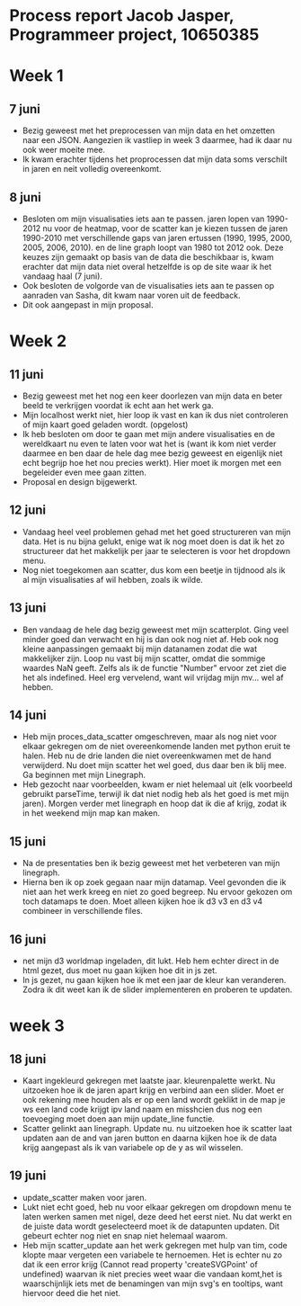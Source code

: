 # Process report Jacob Jasper, Programmeer project, 10650385


# Week 1

## 7 juni
- Bezig geweest met het preprocessen van mijn data en het omzetten naar een JSON.
Aangezien ik vastliep in week 3 daarmee, had ik daar nu ook weer moeite mee.
- Ik kwam erachter tijdens het proprocessen dat mijn data soms verschilt in
jaren en neit volledig overeenkomt.

## 8 juni
- Besloten om mijn visualisaties iets aan te passen. jaren lopen van 1990-2012
nu voor de heatmap, voor de scatter kan je kiezen tussen de jaren 1990-2010 met
verschillende gaps van jaren ertussen (1990, 1995, 2000, 2005, 2006, 2010). en
de line graph loopt van 1980 tot 2012 ook. Deze keuzes zijn gemaakt op basis van
de data die beschikbaar is, kwam erachter dat mijn data niet overal hetzelfde is
op de site waar ik het vandaag haal (7 juni).
- Ook besloten de volgorde van de visualisaties iets aan te passen op aanraden
van Sasha, dit kwam naar voren uit de feedback.
- Dit ook aangepast in mijn proposal.

# Week 2

## 11 juni
- Bezig geweest met het nog een keer doorlezen van mijn data en beter beeld te
verkrijgen voordat ik echt aan het werk ga.
- Mijn localhost werkt niet, hier loop ik vast en kan ik dus niet controleren of
mijn kaart goed geladen wordt. (opgelost)
- Ik heb besloten om door te gaan met mijn andere visualisaties en de wereldkaart
nu even te laten voor wat het is (want ik kom niet  verder daarmee en ben daar
  de hele dag mee bezig geweest en eigenlijk niet echt begrijp hoe het nou
  precies werkt). Hier moet ik morgen met een begeleider even mee gaan zitten.
- Proposal en design bijgewerkt.

## 12 juni
- Vandaag heel veel problemen gehad met het goed structureren van mijn data. Het
is nu bijna gelukt, enige wat ik nog moet doen is dat ik het zo structureer dat
het makkelijk per jaar te selecteren is voor het dropdown menu.
- Nog niet toegekomen aan scatter, dus kom een beetje in tijdnood als ik al mijn
visualisaties af wil hebben, zoals ik wilde.

## 13 juni
- Ben vandaag de hele dag bezig geweest met mijn scatterplot. Ging veel minder
goed dan verwacht en hij is dan ook nog niet af. Heb ook nog kleine aanpassingen
gemaakt bij mijn datanamen zodat die wat makkelijker zijn. Loop nu vast bij mijn
scatter, omdat die sommige waardes NaN geeft. Zelfs als ik de functie "Number"
ervoor zet ziet die het als indefined. Heel erg vervelend, want wil vrijdag mijn
mv... wel af hebben.

## 14 juni
- Heb mijn proces_data_scatter omgeschreven, maar als nog niet voor elkaar
gekregen om de niet overeenkomende landen met python eruit te halen. Heb nu de
drie landen die niet overeenkwamen met de hand verwijderd. Nu doet mijn scatter
het wel goed, dus daar ben ik blij mee. Ga beginnen met mijn Linegraph.
- Heb gezocht naar voorbeelden, kwam er niet helemaal uit (elk voorbeeld
gebruikt parseTime, terwijl ik dat niet nodig heb als het goed is met mijn
jaren). Morgen verder met linegraph en hoop dat ik die af krijg, zodat ik in
het weekend mijn map kan maken.

## 15 juni
- Na de presentaties ben ik bezig geweest met het verbeteren van mijn linegraph.
- Hierna ben ik op zoek gegaan naar mijn datamap. Veel gevonden die ik niet
aan het werk kreeg en niet zo goed begreep. Nu ervoor gekozen om toch datamaps
te doen. Moet alleen kijken hoe ik d3 v3 en d3 v4 combineer in verschillende
files.

## 16 juni
- net mijn d3 worldmap ingeladen, dit lukt. Heb hem echter direct in de html
gezet, dus moet nu gaan kijken hoe dit in js zet.
- In js gezet, nu gaan kijken hoe ik met een jaar de kleur kan veranderen. Zodra
ik dit weet kan ik de slider implementeren en proberen te updaten.

# week 3

## 18 juni
- Kaart ingekleurd gekregen met laatste jaar. kleurenpalette werkt. Nu uitzoeken
hoe ik de jaren apart krijg en verbind aan een slider. Moet er ook rekening mee
houden als er op een land wordt geklikt in de map je ws een land code krijgt
ipv land naam en misshcien dus nog een toevoeging moet doen aan mijn update_line
functie.
- Scatter gelinkt aan linegraph. Update nu. nu uitzoeken hoe ik scatter laat
updaten aan de and van jaren button en daarna kijken hoe ik de data krijg
aangepast als ik van variabele op de y as wil wisselen.

## 19 juni
- update_scatter maken voor jaren.
- Lukt niet echt goed, heb nu voor elkaar gekregen om dropdown menu te laten
werken samen met nigel, deze deed het eerst niet. Nu dat werkt en de juiste data
wordt geselecteerd moet ik de datapunten updaten. Dit gebeurt echter nog niet en
snap niet helemaal waarom.
- Heb mijn scatter_update aan het werk gekregen met hulp van tim, code klopte
maar vergeten een variabele te hernoemen. Het is echter nu zo dat ik een error
krijg (Cannot read property 'createSVGPoint' of undefined) waarvan ik niet
precies weet waar die vandaan komt,het is waarschijnlijk iets met de benamingen
van mijn svg's en tooltips, want hiervoor deed die het niet.

